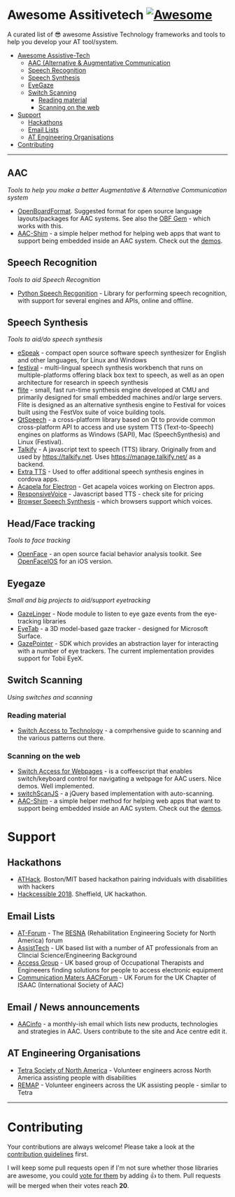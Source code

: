 # Awesome Assitivetech [![Awesome](https://cdn.rawgit.com/sindresorhus/awesome/d7305f38d29fed78fa85652e3a63e154dd8e8829/media/badge.svg)](https://github.com/sindresorhus/awesome)
A curated list of 😎 awesome Assistive Technology frameworks and tools to help you develop your AT tool/system.


- [Awesome Assistive-Tech](#awesome-assistivetech)
    - [AAC (Alternative & Augmentative Communication](#aac)
    - [Speech Recognition](#speech-recognition)
    - [Speech Synthesis](#speech-synthesis)
    - [EyeGaze](#eyegaze)
    - [Switch Scanning](#switch-scanning)
        - [Reading material](#reading-material)
        - [Scanning on the web](#scanning-on-the-web)
- [Support](#support)
    - [Hackathons](#hackathons)
    - [Email Lists](#email-lists)
    - [AT Engineering Organisations](#AT-engineering-organisations)
- [Contributing](#contributing)

- - -

## AAC

*Tools to help you make a better Augmentative & Alternative Communication system* 

* [OpenBoardFormat](http://www.openboardformat.org). Suggested format for open source language layouts/packages for AAC systems. See also the [OBF Gem](https://github.com/CoughDrop/obf) - which works with this. 
* [AAC-Shim](https://github.com/CoughDrop/aac_shim) - a simple helper method for helping web apps that want to support being embedded inside an AAC system. Check out the [demos](https://tools.openaac.org/demo.html). 

## Speech Recognition

*Tools to aid Speech Recognition*

* [Python Speech Recgonition](https://pypi.python.org/pypi/SpeechRecognition/) - Library for performing speech recognition, with support for several engines and APIs, online and offline.

## Speech Synthesis

*Tools to aid/do speech synthesis*

* [eSpeak](http://espeak.sourceforge.net) - compact open source software speech synthesizer for English and other languages, for Linux and Windows 
* [festival](http://festvox.org/festival/) - multi-lingual speech synthesis workbench that runs on multiple-platforms offering black box text to speech, as well as an open architecture for research in speech synthesis
* [flite](http://www.speech.cs.cmu.edu/flite/) -  small, fast run-time synthesis engine developed at CMU and primarily designed for small embedded machines and/or large servers. Flite is designed as an alternative synthesis engine to Festival for voices built using the FestVox suite of voice building tools. 
* [QtSpeech](https://github.com/yshurik/qtspeech) -  a cross-platform library based on Qt to provide common cross-platform API to access and use system TTS (Text-to-Speech) engines on platforms as Windows (SAPI), Mac (SpeechSynthesis) and Linux (Festival).
* [Talkify](https://github.com/Hagsten/Talkify) - A javascript text to speech (TTS) library. Originally from and used by https://talkify.net. Uses https://manage.talkify.net/ as a backend. 
* [Extra TTS](https://github.com/CoughDrop/extra-tts) - Used to offer additional speech synthesis engines in cordova apps.
* [Acapela for Electron](https://github.com/CoughDrop/acapela) - Get acapela voices working on Electron apps. 
* [ResponsiveVoice](https://responsivevoice.com) - Javascript based TTS - check site for pricing
* [Browser Speech Synthesis](https://browserspeechsupport.me) - which browsers support which voices. 

## Head/Face tracking

*Tools to face tracking*

* [OpenFace](https://github.com/TadasBaltrusaitis/OpenFace) - an open source facial behavior analysis toolkit. See [OpenFaceIOS](https://github.com/FaceAR/OpenFaceIOS) for an iOS version.


## Eyegaze 

*Small and big projects to aid/support eyetracking*

* [GazeLinger](https://github.com/CoughDrop/gazelinger) - Node module to listen to eye gaze events from the eye-tracking libraries
* [EyeTab](https://github.com/errollw/EyeTab) - a 3D model-based gaze tracker - designed for Microsoft Surface.
* [GazePointer](https://github.com/MSREnable/GazePointer) -  SDK which provides an abstraction layer for interacting with a number of eye trackers. The current implementation provides support for Tobii EyeX. 

## Switch Scanning

*Using switches and scanning*

### Reading material

* [Switch Access to Technology](https://acecentre.org.uk/resources/switch-access-technology/) - a comprhensive guide to scanning and the various patterns out there. 

### Scanning on the web 

* [Switch Access for Webpages](http://leifcr.github.io/switch_access/) - is a coffeescript that enables switch/keyboard control for navigating a webpage for AAC users. Nice demos. Well implemented. 
* [switchScanJS](https://github.com/mikethrussell/switchScanJS) - a jQuery based implementation with auto-scanning. 
* [AAC-Shim](https://github.com/CoughDrop/aac_shim) - a simple helper method for helping web apps that want to support being embedded inside an AAC system. Check out the [demos](https://tools.openaac.org/demo.html). 


# Support 

## Hackathons

* [ATHack](http://assistivetech.mit.edu/athack/). Boston/MIT based hackathon pairing indviduals with disabilities with hackers
* [Hackcessible 2018](https://www.hackcessible.org). Sheffield, UK hackathon. 

## Email Lists

* [AT-Forum](http://assistive-technology.996335.n3.nabble.com) - The [RESNA](http://www.resna.org) (Rehabilitation Engineering Society for North America) forum
* [AssistTech](https://www.jiscmail.ac.uk/cgi-bin/webadmin?A0=ASSISTECH) - UK based list with a number of AT professionals from an Clincial Science/Engineering Background
* [Access Group](http://ataccessgroup.org.uk) - UK based group of Occupational Therapists and Engineeers finding solutions for people to access electronic equipment
* [Communication Maters AACForum](https://www.communicationmatters.org.uk/page/aac-forum) - UK Forum for the UK Chapter of ISAAC (International Society of AAC)

## Email / News announcements 

* [AACinfo](http://aacinfo.email) - a monthly-ish email which lists new products, technologies and strategies in AAC. Users contribute to the site and Ace centre edit it. 

## AT Engineering Organisations

* [Tetra Society of North America](http://www.tetrasociety.org) - Volunteer engineers across North America assisting people with disabilities
* [REMAP](http://remap.org.uk) - Volunteer engineers across the UK assisting people - similar to Tetra 


- - -

# Contributing

Your contributions are always welcome! Please take a look at the [contribution guidelines](https://github.com/openassistive/awesome-assitivetech/blob/master/CONTRIBUTING.md) first.

I will keep some pull requests open if I'm not sure whether those libraries are awesome, you could [vote for them](https://github.com/openassistive/awesome-assitivetech/pulls) by adding :+1: to them. Pull requests will be merged when their votes reach **20**.
